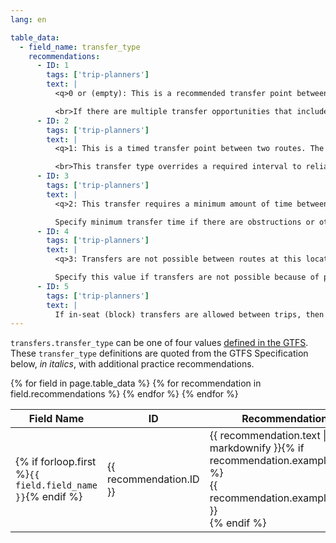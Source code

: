 ```yaml
---
lang: en

table_data:
  - field_name: transfer_type
    recommendations:
      - ID: 1
        tags: ['trip-planners']
        text: |
          <q>0 or (empty): This is a recommended transfer point between routes.</q>

          <br>If there are multiple transfer opportunities that include a superior option (i.e. a transit center with additional amenities or a station with adjacent or connected boarding facilities/platforms), specify a recommended transfer point.<!-- (50) -->
      - ID: 2
        tags: ['trip-planners']
        text: |
          <q>1: This is a timed transfer point between two routes. The departing vehicle is expected to wait for the arriving one, with sufficient time for a passenger to transfer between routes.</q>

          <br>This transfer type overrides a required interval to reliably make transfers.  As an example, Google Maps assumes that passengers need 3 minutes to safely make a transfer. Other applications may assume other defaults. <!-- (51) -->
      - ID: 3
        tags: ['trip-planners']
        text: |
          <q>2: This transfer requires a minimum amount of time between arrival and departure to ensure a connection. The time required to transfer is specified by <code>min_transfer_time</code>.</q>

          Specify minimum transfer time if there are obstructions or other factors which increase the time to travel between stops. <!-- (52) -->
      - ID: 4
        tags: ['trip-planners']
        text: |
          <q>3: Transfers are not possible between routes at this location.</q>

          Specify this value if transfers are not possible because of physical barriers, or if they are made unsafe or complicated by difficult road crossings or gaps in the pedestrian network. <!-- (53) -->
      - ID: 5
        tags: ['trip-planners']
        text: |
          If in-seat (block) transfers are allowed between trips, then the last stop of the arriving trip must be the same as the first stop of the departing trip. <!-- (55) -->
---
```


`transfers.transfer_type` can be one of four values [defined in the GTFS](https://developers.google.com/transit/gtfs/reference/transfers-file). These `transfer_type` definitions are quoted from the GTFS Specification below, _in italics_, with additional practice recommendations. <!-- (49) -->

<div class="table-wrapper">
  <table class="recommendation">
    <thead>
      <tr>
        <th>Field Name</th>
        <th>ID</th>
        <th>Recommendation</th>
      </tr>
    </thead>
    <tbody>
    {% for field in page.table_data %}
      {% for recommendation in field.recommendations %}
      <tr id="{{ page.slug }}_{{ recommendation.ID }}" class="anchor-row{% if forloop.first %} field-row{% endif %}{% for tag in recommendation.tags %} {{ tag }}{% endfor %}">
        <td>{% if forloop.first %}<code>{{ field.field_name }}</code>{% endif %}</td>
        <td><div class="anchor-node"><p>{{ recommendation.ID }}</p><a class="anchor-link" href="#{{ page.slug }}_{{ recommendation.ID }}"><i class="fa fa-link" aria-hidden="true"></i></a></div></td>
        <td>{{ recommendation.text | markdownify }}{% if recommendation.example_table %}<div class="table-wrapper">{{ recommendation.example_table }}</div>{% endif %}</td>
      </tr>
      {% endfor %}
    {% endfor %}
    </tbody>
  </table>
</div>
